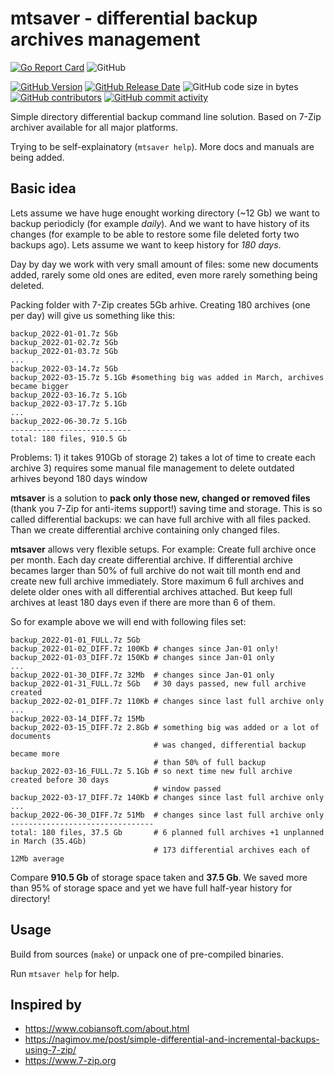 # mtsaver - differential backup archives management

[![Go Report Card](https://goreportcard.com/badge/github.com/mitoteam/mtsaver)](https://goreportcard.com/report/github.com/mitoteam/mtsaver)
![GitHub](https://img.shields.io/github/license/mitoteam/mtsaver)

[![GitHub Version](https://img.shields.io/github/v/release/mitoteam/mtsaver?logo=github)](https://github.com/mitoteam/mtsaver)
[![GitHub Release Date](https://img.shields.io/github/release-date/mitoteam/mtsaver)](https://github.com/mitoteam/mtsaver/releases)
![GitHub code size in bytes](https://img.shields.io/github/languages/code-size/mitoteam/mtsaver)
[![GitHub contributors](https://img.shields.io/github/contributors-anon/mitoteam/mtsaver)](https://github.com/mitoteam/mtsaver/graphs/contributors)
[![GitHub commit activity](https://img.shields.io/github/commit-activity/y/mitoteam/mtsaver)](https://github.com/mitoteam/mtsaver/commits)

Simple directory differential backup command line solution. Based on 7-Zip archiver available for all major platforms.

Trying to be self-explainatory (`mtsaver help`). More docs and manuals are being added.

## Basic idea

Lets assume we have huge enought working directory (~12 Gb) we want to backup periodicly (for example _daily_). And we want to have history of its changes (for example to be able to restore some file deleted forty two backups ago). Lets assume we want to keep history for _180 days_.

Day by day we work with very small amount of files: some new documents added, rarely some old ones are edited, even more rarely something being deleted.

Packing folder with 7-Zip creates 5Gb arhive. Creating 180 archives (one per day) will give us something like this:
```
backup_2022-01-01.7z 5Gb
backup_2022-01-02.7z 5Gb
backup_2022-01-03.7z 5Gb
...
backup_2022-03-14.7z 5Gb
backup_2022-03-15.7z 5.1Gb #something big was added in March, archives became bigger
backup_2022-03-16.7z 5.1Gb
backup_2022-03-17.7z 5.1Gb
...
backup_2022-06-30.7z 5.1Gb
---------------------------
total: 180 files, 910.5 Gb
```

Problems: 1) it takes 910Gb of storage 2) takes a lot of time to create each archive 3) requires some manual file management to delete outdated arhives beyond 180 days window

**mtsaver** is a solution to **pack only those new, changed or removed files** (thank you 7-Zip for anti-items support!) saving time and storage.
This is so called differential backups: we can have full archive with all files packed. Than we create differential archive containing only changed files.

**mtsaver** allows very flexible setups. For example: Create full archive once per month. Each day create differential archive. If differential archive becames larger than 50% of full archive do not wait till month end and create new full archive immediately. Store maximum 6 full archives and delete older ones with all differential archives attached. But keep full archives at least 180 days even if there are more than 6 of them.

So for example above we will end with following files set:

```
backup_2022-01-01_FULL.7z 5Gb
backup_2022-01-02_DIFF.7z 100Kb # changes since Jan-01 only!
backup_2022-01-03_DIFF.7z 150Kb # changes since Jan-01 only
...
backup_2022-01-30_DIFF.7z 32Mb  # changes since Jan-01 only
backup_2022-01-31_FULL.7z 5Gb   # 30 days passed, new full archive created
backup_2022-02-01_DIFF.7z 110Kb # changes since last full archive only
...
backup_2022-03-14_DIFF.7z 15Mb
backup_2022-03-15_DIFF.7z 2.8Gb # something big was added or a lot of documents
                                # was changed, differential backup became more
                                # than 50% of full backup
backup_2022-03-16_FULL.7z 5.1Gb # so next time new full archive created before 30 days
                                # window passed
backup_2022-03-17_DIFF.7z 140Kb # changes since last full archive only
...
backup_2022-06-30_DIFF.7z 51Mb  # changes since last full archive only
--------------------------------
total: 180 files, 37.5 Gb       # 6 planned full archives +1 unplanned in March (35.4Gb)
                                # 173 differential archives each of 12Mb average
```

Compare **910.5 Gb** of storage space taken and **37.5 Gb**. We saved more than 95% of storage space and yet we have full half-year history for directory!

## Usage

Build from sources (`make`) or unpack one of pre-compiled binaries.

Run `mtsaver help` for help.

## Inspired by
- https://www.cobiansoft.com/about.html
- https://nagimov.me/post/simple-differential-and-incremental-backups-using-7-zip/
- https://www.7-zip.org

